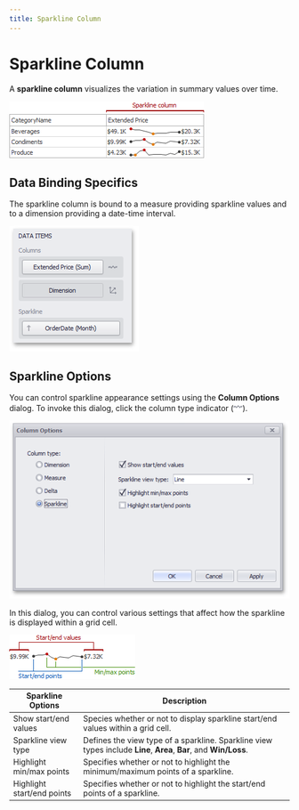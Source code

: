 ```yaml
---
title: Sparkline Column
---
```

# Sparkline Column
A **sparkline column** visualizes the variation in summary values over time.

![Grid_SparklineColumn](../../../../../images/Img21665.png)

## Data Binding Specifics
The sparkline column is bound to a measure providing sparkline values and to a dimension providing a date-time interval.

![Grid_ColumnTypes_SparklineColumns_DataBinding](../../../../../images/Img21666.png)

## Sparkline Options
You can control sparkline appearance settings using the **Column Options** dialog. To invoke this dialog, click the column type indicator (![Grid_ColumnTypeIndicators_SparklineColumn](../../../../../images/Img21673.png)).

![Grid_Sparkline_ColumnOptionsDialog](../../../../../images/Img21674.png)

In this dialog, you can control various settings that affect how the sparkline is displayed within a grid cell.

![Grid_SparklineAppearance](../../../../../images/Img21675.png)

| Sparkline Options | Description |
|---|---|
| Show start/end values | Species whether or not to display sparkline start/end values within a grid cell. |
| Sparkline view type | Defines the view type of a sparkline. Sparkline view types include **Line**, **Area**, **Bar**, and **Win/Loss**. |
| Highlight min/max points | Specifies whether or not to highlight the minimum/maximum points of a sparkline. |
| Highlight start/end points | Specifies whether or not to highlight the start/end points of a sparkline. |
